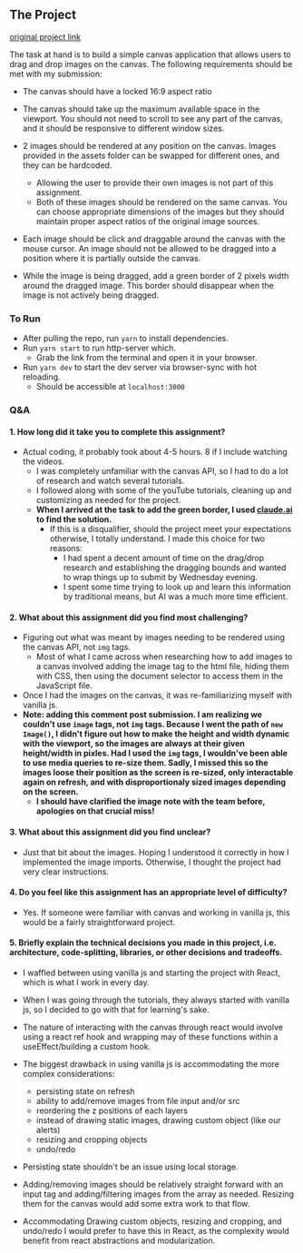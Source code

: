 ## The Project
[original project link](https://github.com/stream-labs/canvas-frontend-project)

The task at hand is to build a simple canvas application that allows users to drag and drop images on the canvas. The following requirements should be met with my submission:

- The canvas should have a locked 16:9 aspect ratio

- The canvas should take up the maximum available space in the viewport. You should not need to scroll to see any part of the canvas, and it should be responsive to different window sizes.

- 2 images should be rendered at any position on the canvas. Images provided in the assets folder can be swapped for different ones, and they can be hardcoded.

  - Allowing the user to provide their own images is not part of this assignment.
  - Both of these images should be rendered on the same canvas. You can choose appropriate dimensions of the images but they should maintain proper aspect ratios of the original image sources.

- Each image should be click and draggable around the canvas with the mouse cursor. An image should not be allowed to be dragged into a position where it is partially outside the canvas.

- While the image is being dragged, add a green border of 2 pixels width around the dragged image. This border should disappear when the image is not actively being dragged.

### To Run

- After pulling the repo, run `yarn` to install dependencies.
- Run `yarn start` to run http-server which.
  - Grab the link from the terminal and open it in your browser.
- Run `yarn dev` to start the dev server via browser-sync with hot reloading.
  - Should be accessible at `localhost:3000`

### Q&A

#### 1. How long did it take you to complete this assignment?

  - Actual coding, it probably took about 4-5 hours. 8 if I include watching the videos.
    - I was completely unfamiliar with the canvas API, so I had to do a lot of research and watch several tutorials.
    - I followed along with some of the youTube tutorials, cleaning up and customizing as needed for the project.
    - **When I arrived at the task to add the green border, I used [claude.ai](https://claude.ai) to find the solution.**
      - If this is a disqualifier, should the project meet your expectations otherwise, I totally understand. I made this choice for two reasons:
        - I had spent a decent amount of time on the drag/drop research and establishing the dragging bounds and wanted to wrap things up to submit by Wednesday evening.
        -  I spent some time trying to look up and learn this information by traditional means, but AI was a much more time efficient.

#### 2. What about this assignment did you find most challenging?
  - Figuring out what was meant by images needing to be rendered using the canvas API, not `img` tags.
    - Most of what I came across when researching how to add images to a canvas involved adding the image tag to the html file, hiding them with CSS, then using the document selector to access them in the JavaScript file.
  - Once I had the images on the canvas, it was re-familiarizing myself with vanilla js.
  - **Note: adding this comment post submission. I am realizing we couldn't use `image` tags, not `img` tags. Because I went the path of `new Image()`, I didn't figure out how to make the height and width dynamic with the viewport, so the images are always at their given height/width in pixles. Had I used the `img` tags, I wouldn've been able to use media queries to re-size them. Sadly, I missed this so the images loose their position as the screen is re-sized, only interactable again on refresh, and with disproportionaly sized images depending on the screen.**
    - **I should have clarified the image note with the team before, apologies on that crucial miss!** 



#### 3. What about this assignment did you find unclear?

  - Just that bit about the images. Hoping I understood it correctly in how I implemented the image imports.
    Otherwise, I thought the project had very clear instructions.

#### 4. Do you feel like this assignment has an appropriate level of difficulty?

  - Yes. If someone were familiar with canvas and working in vanilla js, this would be a fairly straightforward project.

#### 5. Briefly explain the technical decisions you made in this project, i.e. architecture, code-splitting, libraries, or other decisions and tradeoffs.

  - I waffled between using vanilla js and starting the project with React, which is what I work in every day.
  - When I was going through the tutorials, they always started with vanilla js, so I decided to go with that for learning's sake.
  - The nature of interacting with the canvas through react would involve using a react ref hook and wrapping may of these functions within a useEffect/building a custom hook.
  - The biggest drawback in using vanilla js is accommodating the more complex considerations:

    - persisting state on refresh
    - ability to add/remove images from file input and/or src
    - reordering the z positions of each layers
    - instead of drawing static images, drawing custom object (like our alerts)
    - resizing and cropping objects
    - undo/redo

  - Persisting state shouldn't be an issue using local storage.
  - Adding/removing images should be relatively straight forward with an input tag and adding/filtering images from the array as needed. Resizing them for the canvas would add some extra work to that flow.
  - Accommodating Drawing custom objects, resizing and cropping, and undo/redo I would prefer to have this in React, as the complexity would benefit from react abstractions and modularization.
